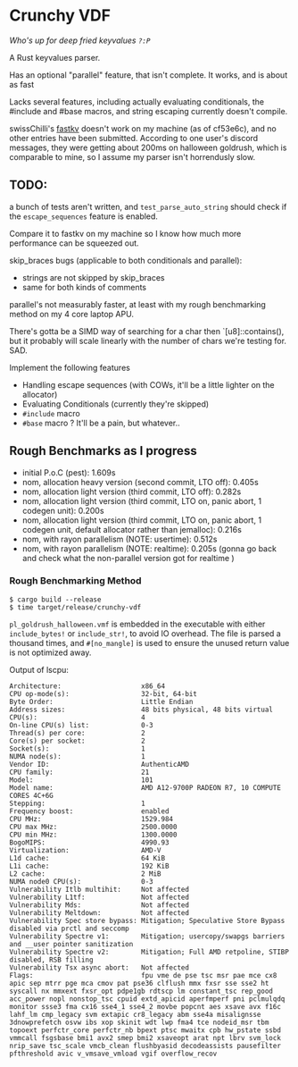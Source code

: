 # Crunchy VDF
*Who's up for deep fried keyvalues `?:P`*

A Rust keyvalues parser.


Has an optional "parallel" feature, that isn't complete. It works, and is about as fast

Lacks several features, including actually evaluating conditionals, the #include and #base macros, and string escaping currently doesn't compile.

swissChilli's [fastkv] doesn't work on my machine (as of cf53e6c),
and no other entries have been submitted.
According to one user's discord messages, they were getting about 200ms on halloween goldrush, which is comparable to mine, so I assume my parser isn't horrendusly slow.

## TODO:
a bunch of tests aren't written, and `test_parse_auto_string` should check if the `escape_sequences` feature is enabled.

Compare it to fastkv on my machine so I know how much more performance can be squeezed out.

skip_braces bugs (applicable to both conditionals and parallel):
* strings are not skipped by skip_braces
* same for both kinds of comments

parallel's not measurably faster, at least with my rough benchmarking method on my 4 core laptop APU.

There's gotta be a SIMD way of searching for a char then `[u8]::contains(), but it probably will scale linearly with the number of chars we're testing for. SAD.

Implement the following features
* Handling escape sequences (with COWs, it'll be a little lighter on the allocator)
* Evaluating Conditionals (currently they're skipped)
* `#include` macro
* `#base` macro ? It'll be a pain, but whatever..

## Rough Benchmarks as I progress

* initial P.o.C (pest): 1.609s
* nom, allocation heavy version (second commit, LTO off): 0.405s
* nom, allocation light version (third commit, LTO off): 0.282s
* nom, allocation light version (third commit, LTO on, panic abort, 1 codegen unit): 0.200s
* nom, allocation light version (third commit, LTO on, panic abort, 1 codegen unit, default allocator rather than jemalloc): 0.216s
* nom, with rayon parallelism (NOTE: usertime): 0.512s
* nom, with rayon parallelism (NOTE: realtime): 0.205s (gonna go back and check what the non-parallel version got for realtime )

### Rough Benchmarking Method
```
$ cargo build --release
$ time target/release/crunchy-vdf
```
`pl_goldrush_halloween.vmf` is embedded in the executable with either `include_bytes!` or `include_str!`, to avoid IO overhead.
The file is parsed a thousand times, and `#[no_mangle]` is used to ensure the unused return value is not optimized away.

Output of lscpu:
```
Architecture:                    x86_64
CPU op-mode(s):                  32-bit, 64-bit
Byte Order:                      Little Endian
Address sizes:                   48 bits physical, 48 bits virtual
CPU(s):                          4
On-line CPU(s) list:             0-3
Thread(s) per core:              2
Core(s) per socket:              2
Socket(s):                       1
NUMA node(s):                    1
Vendor ID:                       AuthenticAMD
CPU family:                      21
Model:                           101
Model name:                      AMD A12-9700P RADEON R7, 10 COMPUTE CORES 4C+6G
Stepping:                        1
Frequency boost:                 enabled
CPU MHz:                         1529.984
CPU max MHz:                     2500.0000
CPU min MHz:                     1300.0000
BogoMIPS:                        4990.93
Virtualization:                  AMD-V
L1d cache:                       64 KiB
L1i cache:                       192 KiB
L2 cache:                        2 MiB
NUMA node0 CPU(s):               0-3
Vulnerability Itlb multihit:     Not affected
Vulnerability L1tf:              Not affected
Vulnerability Mds:               Not affected
Vulnerability Meltdown:          Not affected
Vulnerability Spec store bypass: Mitigation; Speculative Store Bypass disabled via prctl and seccomp
Vulnerability Spectre v1:        Mitigation; usercopy/swapgs barriers and __user pointer sanitization
Vulnerability Spectre v2:        Mitigation; Full AMD retpoline, STIBP disabled, RSB filling
Vulnerability Tsx async abort:   Not affected
Flags:                           fpu vme de pse tsc msr pae mce cx8 apic sep mtrr pge mca cmov pat pse36 clflush mmx fxsr sse sse2 ht syscall nx mmxext fxsr_opt pdpe1gb rdtscp lm constant_tsc rep_good acc_power nopl nonstop_tsc cpuid extd_apicid aperfmperf pni pclmulqdq monitor ssse3 fma cx16 sse4_1 sse4_2 movbe popcnt aes xsave avx f16c lahf_lm cmp_legacy svm extapic cr8_legacy abm sse4a misalignsse 3dnowprefetch osvw ibs xop skinit wdt lwp fma4 tce nodeid_msr tbm topoext perfctr_core perfctr_nb bpext ptsc mwaitx cpb hw_pstate ssbd vmmcall fsgsbase bmi1 avx2 smep bmi2 xsaveopt arat npt lbrv svm_lock nrip_save tsc_scale vmcb_clean flushbyasid decodeassists pausefilter pfthreshold avic v_vmsave_vmload vgif overflow_recov
```

[fastkv]: https://github.com/swissChili/fastkv
